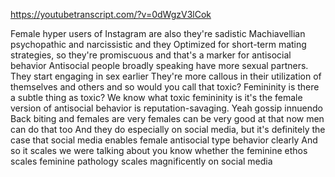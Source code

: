 https://youtubetranscript.com/?v=0dWgzV3lCok

 Female hyper users of Instagram are also they're sadistic Machiavellian psychopathic and narcissistic and they Optimized for short-term mating strategies, so they're promiscuous and that's a marker for antisocial behavior Antisocial people broadly speaking have more sexual partners. They start engaging in sex earlier They're more callous in their utilization of themselves and others and so would you call that toxic? Femininity is there a subtle thing as toxic? We know what toxic femininity is it's the female version of antisocial behavior is reputation-savaging. Yeah gossip innuendo Back biting and females are very females can be very good at that now men can do that too And they do especially on social media, but it's definitely the case that social media enables female antisocial type behavior clearly And so it scales we were talking about you know whether the feminine ethos scales feminine pathology scales magnificently on social media